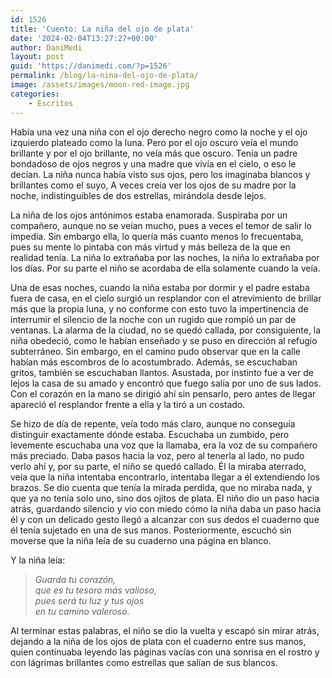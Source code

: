 ```yaml
---
id: 1526
title: 'Cuento: La niña del ojo de plata'
date: '2024-02-04T13:27:27+00:00'
author: DaniMedi
layout: post
guid: 'https://danimedi.com/?p=1526'
permalink: /blog/la-nina-del-ojo-de-plata/
image: /assets/images/moon-red-image.jpg
categories:
    - Escritos
---
```


Había una vez una niña con el ojo derecho negro como la noche y el ojo izquierdo plateado como la luna. Pero por el ojo oscuro veía el mundo brillante y por el ojo brillante, no veía más que oscuro. Tenía un padre bondadoso de ojos negros y una madre que vivía en el cielo, o eso le decían. La niña nunca había visto sus ojos, pero los imaginaba blancos y brillantes como el suyo, A veces creía ver los ojos de su madre por la noche, indistinguibles de dos estrellas, mirándola desde lejos.

La niña de los ojos antónimos estaba enamorada. Suspiraba por un compañero, aunque no se veían mucho, pues a veces el temor de salir lo impedía. Sin embargo ella, lo quería más cuanto menos lo frecuentaba, pues su mente lo pintaba con más virtud y más belleza de la que en realidad tenía. La niña lo extrañaba por las noches, la niña lo extrañaba por los días. Por su parte el niño se acordaba de ella solamente cuando la veía.

Una de esas noches, cuando la niña estaba por dormir y el padre estaba fuera de casa, en el cielo surgió un resplandor con el atrevimiento de brillar más que la propia luna, y no conforme con esto tuvo la impertinencia de interrumir el silencio de la noche con un rugido que rompió un par de ventanas. La alarma de la ciudad, no se quedó callada, por consiguiente, la niña obedeció, como le habían enseñado y se puso en dirección al refugio subterráneo. Sin embargo, en el camino pudo observar que en la calle habían más escombros de lo acostumbrado. Además, se escuchaban gritos, también se escuchaban llantos. Asustada, por instinto fue a ver de lejos la casa de su amado y encontró que fuego salía por uno de sus lados. Con el corazón en la mano se dirigió ahí sin pensarlo, pero antes de llegar apareció el resplandor frente a ella y la tiró a un costado.

Se hizo de día de repente, veía todo más claro, aunque no conseguía distinguir exactamente dónde estaba. Escuchaba un zumbido, pero levemente escuchaba una voz que la llamaba, era la voz de su compañero más preciado. Daba pasos hacia la voz, pero al tenerla al lado, no pudo verlo ahí y, por su parte, el niño se quedó callado. Él la miraba aterrado, veía que la niña intentaba encontrarlo, intentaba llegar a él extendiendo los brazos. Se dio cuenta que tenía la mirada perdida, que no miraba nada, y que ya no tenía solo uno, sino dos ojitos de plata. El niño dio un paso hacia atrás, guardando silencio y vio con miedo cómo la niña daba un paso hacia él y con un delicado gesto llegó a alcanzar con sus dedos el cuaderno que él tenía sujetado en una de sus manos. Posteriormente, escuchó sin moverse que la niña leía de su cuaderno una página en blanco.

Y la niña leía:

> *Guarda tu corazón,  
> que es tu tesoro más valioso,  
> pues será tu luz y tus ojos  
> en tu camino valeroso.*

Al terminar estas palabras, el niño se dio la vuelta y escapó sin mirar atrás, dejando a la niña de los ojos de plata con el cuaderno entre sus manos, quien continuaba leyendo las páginas vacías con una sonrisa en el rostro y con lágrimas brillantes como estrellas que salían de sus blancos.
